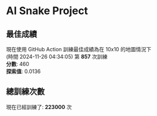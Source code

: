 
# AI Snake Project

## **最佳成績**
現在使用 GitHub Action 訓練最佳成績為在 10x10 的地圖情況下  
(時間 2024-11-26 04:34:05) 第 **857** 次訓練  
**分數**: 460  
**探索值**: 0.0136

## 總訓練次數
現在已經訓練了: **223000** 次
